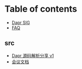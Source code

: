 # Table of contents

* [Dapr SIG](README.md)
* [FAQ](faq.md)

## src

* [Dapr 源码解析分享 v1](src/dapr-yuan-ma-jie-xi-fen-xiang-v1.md)
* [会议文档](src/untitled.md)

